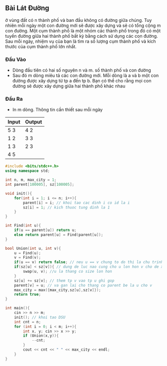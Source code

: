 ## Bài Lát Đường
ở vùng đất có n thành phố và ban đầu không có đường giữa chúng. Tuy nhiên
mỗi ngày một con đường mới sẽ được xây dựng và sẽ có tổng cộng m con đường.
Một cụm thành phố là một nhóm các thành phố trong đó có một tuyến đường giữa hai thành
phố bất kỳ bằng cách sử dụng các con đường. Sau mỗi ngày, nhiệm vụ của bạn là tìm ra
số lượng cụm thành phố và kích thước của cụm thành phố lớn nhất.

### Đầu Vào
- Dòng đầu tiên có hai số nguyên n và m. số thành phố và con đường
- Sau đó m dòng miêu tả các con đường mới. Mỗi dòng là a và b một con đường được xây dựng từ tp a đến tp b. Bạn có thể cho rằng mọi con đường sẽ được xây dựng giữa hai thành phố khác nhau

### Đầu Ra
- In m dòng. Thông tin cần thiết sau mỗi ngày

| Input | Output |
|-------|--------|
| 5 3   | 4 2    |
| 1 2   | 3 3    |
| 1 3   | 2 3    |
| 4 5   |        |


```cpp
#include <bits/stdc++.h>
using namespace std;

int n, m, max_city = 1;
int parent[100005], sz[100005];

void init(){
	for(int i = 1; i <= n; i++){
		parent[i] = i; // khoi tao cac dinh i co id la i
		sz[i] = 1; // kich thuoc tung dinh la 1
	}
}

int Find(int u){
	if(u == parent[u]) return u;
	else return parent[u] = Find(parent[u]);
}

bool Union(int u, int v){
	u = Find(u); 
	v = Find(v);
	if(u == v) return false; // neu u == v chung to do thi la chu trinh
	if(sz[u] < sz[v]){ // dung de luc nao cung cho u lon hon v cho de xu ly
		swap(u, v); //u la thang co size lon hon
	}
	sz[u] += sz[v]; // them tp v vao tp u ghi gop
	parent[v] = u; // va gan lai cho thang co parent be la u cho v
	max_city = max({max_city,sz[u],sz[v]});
	return true;
}

int main(){
	cin >> n >> m;
	init(); // khoi tao DSU
	int cnt = n;
	for (int i = 0; i < m; i++){
		int x, y; cin >> x >> y;
		if (Union(x,y)){
			--cnt;
		}
		cout << cnt << " " << max_city << endl;
	}
}
```
